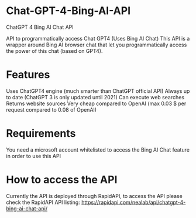 # Chat-GPT-4-Bing-AI-API
ChatGPT 4 Bing AI Chat API

API to programmatically access Chat GPT4 (Uses Bing AI Chat)
This API is a wrapper around Bing AI browser chat that let you programmatically access the power of this chat (based on GPT4).

# Features
Uses ChatGPT4 engine (much smarter than ChatGPT official API)
Always up to date (ChatGPT 3 is only updated until 2021)
Can execute web searches
Returns website sources
Very cheap compared to OpenAI (max 0.03 $ per request compared to 0.08 of OpenAI)

# Requirements
You need a microsoft account whitelisted to access the Bing AI Chat feature in order to use this API

# How to access the API
Currently the API is deployed through RapidAPI, to access the API please check the RapidAPI API listing:
https://rapidapi.com/nealab/api/chatgpt-4-bing-ai-chat-api/
